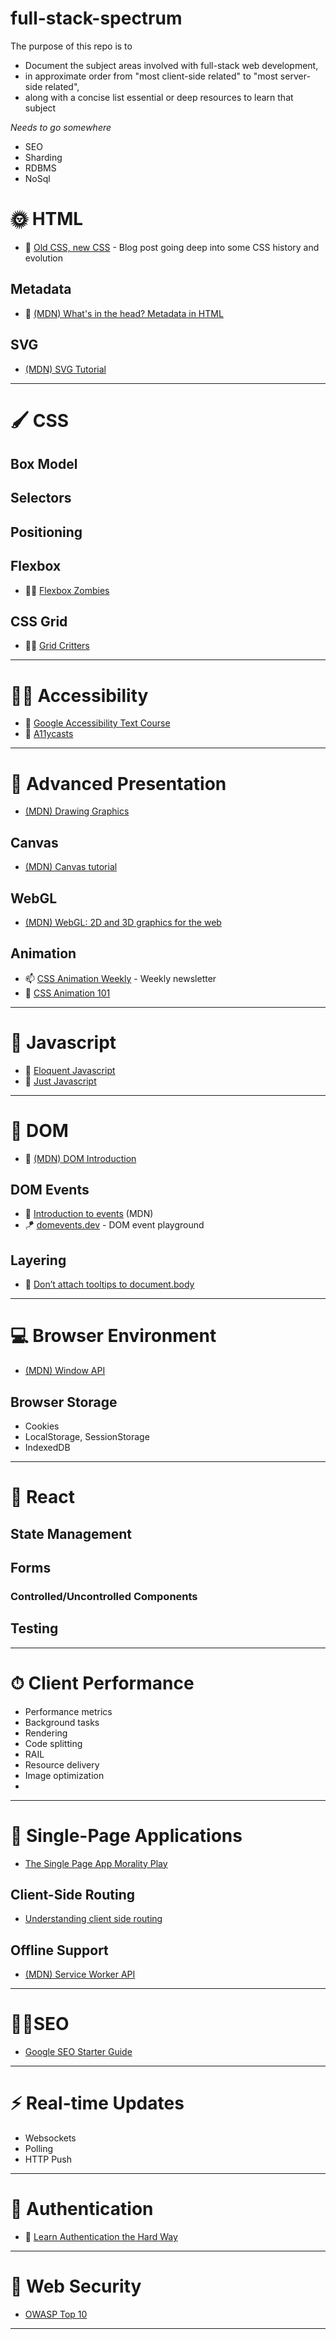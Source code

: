 # full-stack-spectrum
The purpose of this repo is to 

- Document the subject areas involved with full-stack web development,
- in approximate order from "most client-side related" to "most server-side related",
- along with a concise list essential or deep resources to learn that subject

_Needs to go somewhere_
- SEO
- Sharding
- RDBMS
- NoSql

# 🌞 HTML
- 📝 [Old CSS, new CSS](https://eev.ee/blog/2020/02/01/old-css-new-css/) - Blog post going deep into some CSS history and evolution
## Metadata
- 📝 [(MDN) What's in the head? Metadata in HTML](https://developer.mozilla.org/en-US/docs/Learn/HTML/Introduction_to_HTML/The_head_metadata_in_HTML)
## SVG
- [(MDN) SVG Tutorial](https://developer.mozilla.org/en-US/docs/Web/SVG/Tutorial)



---


# 🖌️ CSS
## Box Model

## Selectors

## Positioning
## Flexbox
- 🧑‍🏫 [Flexbox Zombies](https://mastery.games/flexboxzombies/)
## CSS Grid
- 🧑‍🏫 [Grid Critters](https://gridcritters.com/)






---

# 🧏‍♂️ Accessibility
- 📝 [Google Accessibility Text Course](https://developers.google.com/web/fundamentals/accessibility)
- 🎥 [A11ycasts](https://www.youtube.com/playlist?list=PLNYkxOF6rcICWx0C9LVWWVqvHlYJyqw7g)

---



# 🎨 Advanced Presentation
- [(MDN) Drawing Graphics](https://developer.mozilla.org/en-US/docs/Learn/JavaScript/Client-side_web_APIs/Drawing_graphics)
## Canvas
- [(MDN) Canvas tutorial](https://developer.mozilla.org/en-US/docs/Web/API/Canvas_API/Tutorial)
## WebGL
- [(MDN) WebGL: 2D and 3D graphics for the web](https://developer.mozilla.org/en-US/docs/Web/API/WebGL_API)
## Animation
- 📫 [CSS Animation Weekly](http://weekly.cssanimation.rocks/) - Weekly newsletter
- 📖 [CSS Animation 101](https://cssanimation.rocks/css-animation-101/)



---





# 🎢 Javascript
- 📖 [Eloquent Javascript](https://eloquentjavascript.net/)
- 📖 [Just Javascript](https://justjavascript.com/)


---



# 📜 DOM
- 📝 [(MDN) DOM Introduction](https://developer.mozilla.org/en-US/docs/Web/API/Document_Object_Model/Examples)

## DOM Events
- 📝 [Introduction to events](https://developer.mozilla.org/en-US/docs/Learn/JavaScript/Building_blocks/Events) (MDN)
- 🪁 [domevents.dev](https://domevents.dev/) - DOM event playground

## Layering
- 📝 [Don’t attach tooltips to document.body](https://atfzl.com/don-t-attach-tooltips-to-document-body?utm_source=pocket_mylist)
---



# 💻 Browser Environment
- [(MDN) Window API](https://developer.mozilla.org/en-US/docs/Web/API/Window)

## Browser Storage
- Cookies
- LocalStorage, SessionStorage
- IndexedDB

---



# 🧬 React
## State Management

## Forms
### Controlled/Uncontrolled Components
## Testing

---

# ⏱ Client Performance
- Performance metrics
- Background tasks
- Rendering
- Code splitting
- RAIL
- Resource delivery
- Image optimization
- 

---

# 📃 Single-Page Applications
- [The Single Page App Morality Play](https://www.baldurbjarnason.com/2021/single-page-app-morality-play)

## Client-Side Routing
- [Understanding client side routing](https://www.willtaylor.blog/client-side-routing-in-vanilla-js/)

## Offline Support
- [(MDN) Service Worker API](https://developer.mozilla.org/en-US/docs/Web/API/Service_Worker_API)

---


# 👩‍💻SEO
- [Google SEO Starter Guide](https://developers.google.com/search/docs/beginner/seo-starter-guide)


---



# ⚡️ Real-time Updates
- Websockets
- Polling
- HTTP Push




---


# 💂 Authentication
- 📝 [Learn Authentication the Hard Way](https://www.andrew-best.com/posts/learn-auth-the-hard-way-part-one/)



---



# 🔐 Web Security
- [OWASP Top 10](https://owasp.org/www-project-top-ten/)



---
